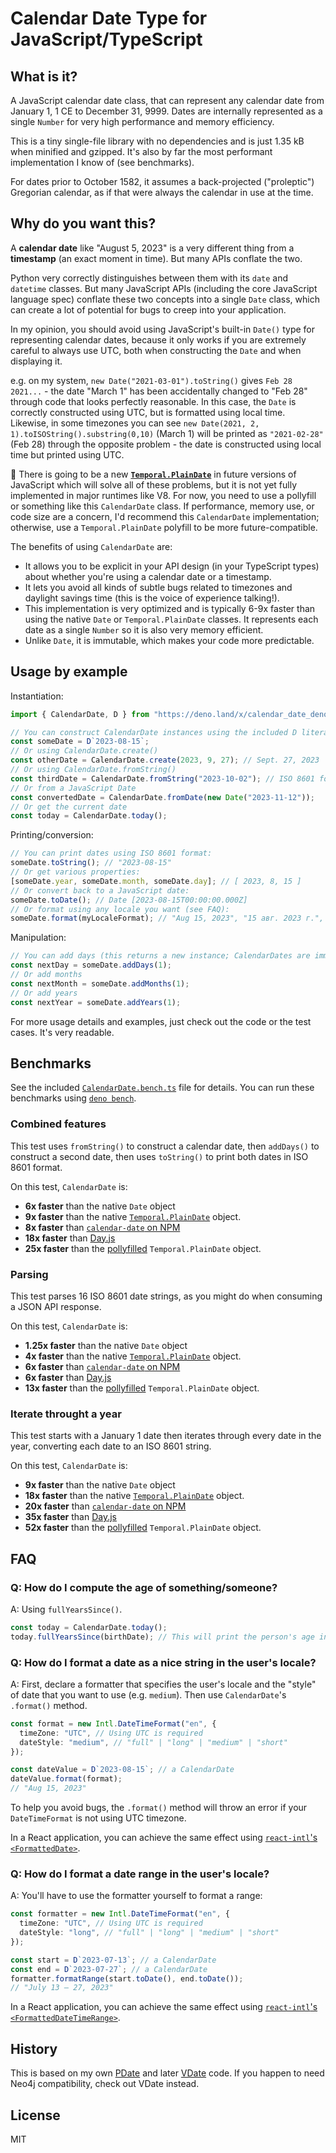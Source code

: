 # Calendar Date Type for JavaScript/TypeScript

## What is it?

A JavaScript calendar date class, that can represent any calendar date from
January 1, 1 CE to December 31, 9999. Dates are internally represented as a
single `Number` for very high performance and memory efficiency.

This is a tiny single-file library with no dependencies and is just 1.35 kB when
minified and gzipped. It's also by far the most performant implementation I know
of (see benchmarks).

For dates prior to October 1582, it assumes a back-projected ("proleptic")
Gregorian calendar, as if that were always the calendar in use at the time.

## Why do you want this?

A **calendar date** like "August 5, 2023" is a very different thing from a
**timestamp** (an exact moment in time). But many APIs conflate the two.

Python very correctly distinguishes between them with its `date` and `datetime`
classes. But many JavaScript APIs (including the core JavaScript language spec)
conflate these two concepts into a single `Date` class, which can create a lot
of potential for bugs to creep into your application.

In my opinion, you should avoid using JavaScript's built-in `Date()` type for
representing calendar dates, because it only works if you are extremely careful
to always use UTC, both when constructing the `Date` and when displaying it.

e.g. on my system, `new Date("2021-03-01").toString()` gives `Feb 28 2021...` -
the date "March 1" has been accidentally changed to "Feb 28" through code that
looks perfectly reasonable. In this case, the `Date` is correctly constructed
using UTC, but is formatted using local time. Likewise, in some timezones you
can see `new Date(2021, 2, 1).toISOString().substring(0,10)` (March 1) will be
printed as `"2021-02-28"` (Feb 28) through the opposite problem - the date is
constructed using local time but printed using UTC.

🌟 There is going to be a new
[**`Temporal.PlainDate`**](https://tc39.es/proposal-temporal/docs/plaindate.html)
in future versions of JavaScript which will solve all of these problems, but it
is not yet fully implemented in major runtimes like V8. For now, you need to use
a pollyfill or something like this `CalendarDate` class. If performance, memory
use, or code size are a concern, I'd recommend this `CalendarDate`
implementation; otherwise, use a `Temporal.PlainDate` polyfill to be more
future-compatible.

The benefits of using `CalendarDate` are:

- It allows you to be explicit in your API design (in your TypeScript types)
  about whether you're using a calendar date or a timestamp.
- It lets you avoid all kinds of subtle bugs related to timezones and daylight
  savings time (this is the voice of experience talking!).
- This implementation is very optimized and is typically 6-9x faster than using
  the native `Date` or `Temporal.PlainDate` classes. It represents each date as
  a single `Number` so it is also very memory efficient.
- Unlike `Date`, it is immutable, which makes your code more predictable.

## Usage by example

Instantiation:

```typescript
import { CalendarDate, D } from "https://deno.land/x/calendar_date_deno@v1.1.0/CalendarDate.ts";

// You can construct CalendarDate instances using the included D literal helper:
const someDate = D`2023-08-15`;
// Or using CalendarDate.create()
const otherDate = CalendarDate.create(2023, 9, 27); // Sept. 27, 2023
// Or using CalendarDate.fromString()
const thirdDate = CalendarDate.fromString("2023-10-02"); // ISO 8601 format
// Or from a JavaScript Date
const convertedDate = CalendarDate.fromDate(new Date("2023-11-12"));
// Or get the current date
const today = CalendarDate.today();
```

Printing/conversion:

```typescript
// You can print dates using ISO 8601 format:
someDate.toString(); // "2023-08-15"
// Or get various properties:
[someDate.year, someDate.month, someDate.day]; // [ 2023, 8, 15 ]
// Or convert back to a JavaScript date:
someDate.toDate(); // Date [2023-08-15T00:00:00.000Z]
// Or format using any locale you want (see FAQ):
someDate.format(myLocaleFormat); // "Aug 15, 2023", "15 авг. 2023 г.", etc.
```

Manipulation:

```typescript
// You can add days (this returns a new instance; CalendarDates are immutable)
const nextDay = someDate.addDays(1);
// Or add months
const nextMonth = someDate.addMonths(1);
// Or add years
const nextYear = someDate.addYears(1);
```

For more usage details and examples, just check out the code or the test cases.
It's very readable.

## Benchmarks

See the included [`CalendarDate.bench.ts`](CalendarDate.bench.ts) file for
details. You can run these benchmarks using
[`deno bench`](https://deno.land/manual/tools/benchmarker).

### Combined features

This test uses `fromString()` to construct a calendar date, then `addDays()` to
construct a second date, then uses `toString()` to print both dates in ISO 8601
format.

On this test, `CalendarDate` is:

- **6x faster** than the native `Date` object
- **9x faster** than the native
  [`Temporal.PlainDate`](https://tc39.es/proposal-temporal/docs/plaindate.html)
  object.
- **8x faster** than
  [`calendar-date` on NPM](https://www.npmjs.com/package/calendar-date)
- **18x faster** than [Day.js](https://day.js.org/)
- **25x faster** than the
  [pollyfilled](https://www.npmjs.com/package/@js-temporal/polyfill)
  `Temporal.PlainDate` object.

### Parsing

This test parses 16 ISO 8601 date strings, as you might do when consuming a JSON
API response.

On this test, `CalendarDate` is:

- **1.25x faster** than the native `Date` object
- **4x faster** than the native
  [`Temporal.PlainDate`](https://tc39.es/proposal-temporal/docs/plaindate.html)
  object.
- **6x faster** than
  [`calendar-date` on NPM](https://www.npmjs.com/package/calendar-date)
- **6x faster** than [Day.js](https://day.js.org/)
- **13x faster** than the
  [pollyfilled](https://www.npmjs.com/package/@js-temporal/polyfill)
  `Temporal.PlainDate` object.

### Iterate throught a year

This test starts with a January 1 date then iterates through every date in the
year, converting each date to an ISO 8601 string.

On this test, `CalendarDate` is:

- **9x faster** than the native `Date` object
- **18x faster** than the native
  [`Temporal.PlainDate`](https://tc39.es/proposal-temporal/docs/plaindate.html)
  object.
- **20x faster** than
  [`calendar-date` on NPM](https://www.npmjs.com/package/calendar-date)
- **35x faster** than [Day.js](https://day.js.org/)
- **52x faster** than the
  [pollyfilled](https://www.npmjs.com/package/@js-temporal/polyfill)
  `Temporal.PlainDate` object.

## FAQ

### Q: How do I compute the age of something/someone?

A: Using `fullYearsSince()`.

```typescript
const today = CalendarDate.today();
today.fullYearsSince(birthDate); // This will print the person's age in years
```

### Q: How do I format a date as a nice string in the user's locale?

A: First, declare a formatter that specifies the user's locale and the "style"
of date that you want to use (e.g. `medium`). Then use `CalendarDate`'s
`.format()` method.

```typescript
const format = new Intl.DateTimeFormat("en", {
  timeZone: "UTC", // Using UTC is required
  dateStyle: "medium", // "full" | "long" | "medium" | "short"
});

const dateValue = D`2023-08-15`; // a CalendarDate
dateValue.format(format);
// "Aug 15, 2023"
```

To help you avoid bugs, the `.format()` method will throw an error if your
`DateTimeFormat` is not using UTC timezone.

In a React application, you can achieve the same effect using
[`react-intl`'s `<FormattedDate>`](https://formatjs.io/docs/react-intl/components/#formatteddate).

### Q: How do I format a date range in the user's locale?

A: You'll have to use the formatter yourself to format a range:

```typescript
const formatter = new Intl.DateTimeFormat("en", {
  timeZone: "UTC", // Using UTC is required
  dateStyle: "long", // "full" | "long" | "medium" | "short"
});

const start = D`2023-07-13`; // a CalendarDate
const end = D`2023-07-27`; // a CalendarDate
formatter.formatRange(start.toDate(), end.toDate());
// "July 13 – 27, 2023"
```

In a React application, you can achieve the same effect using
[`react-intl`'s `<FormattedDateTimeRange>`](https://formatjs.io/docs/react-intl/components/#formatteddatetimerange).

## History

This is based on my own
[PDate](https://github.com/bradenmacdonald/prophecy/blob/master/source/pdate.ts)
and later
[VDate](https://github.com/neolace-dev/vertex-framework/blob/main/vertex/lib/types/vdate.ts)
code. If you happen to need Neo4j compatibility, check out VDate instead.

## License

MIT
